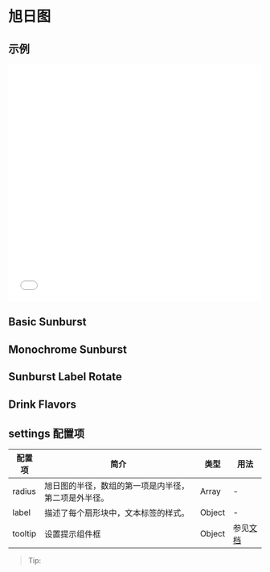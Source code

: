 # 旭日图

## 示例

<iframe width="100%" height="470" src="//jsfiddle.net/vecharts/ydkyhjv6/embedded/result,html,js/?bodyColor=fff" allowfullscreen="allowfullscreen" frameborder="0"></iframe>

## Basic Sunburst

<vuep template="#basicSunburst" :options="{ theme: 'vue', lineNumbers: false }"></vuep>

<script v-pre type="text/x-template" id="basicSunburst">
<template>
  <ve-sunburst-chart :data="chartData" :settings="chartSettings"/>
</template>

<script>
 module.exports = {
    created () {
      this.chartData = {
        dimensions: {
          name: '',
          data: []
        },
        measures: [{
          name: 'Basic Sunburst',
          data: [{name:'前端',children:[{name:'javascript',value:15,children:[{name:'react',value:6},{name:'vue',value:5},{name:'angular',value:4}]},{name:'css',value:10,children:[{name:'less',value:5},{name:'sass',value:1},{name:'styls',value:4}]}]},{name:'后端',children:[{name:'java',children:[{name:'spring mvc',value:10},{name:'spring boot',value:20}]}]}]
        }]
      }
      this.chartSettings = {
        radius: [0, '80%'],
        label: {
          rotate: 0
        },
        tooltip: {
          show: true
        }
      }
    }
  }
</script>

## Monochrome Sunburst

<vuep template="#monochrome" :options="{ theme: 'vue', lineNumbers: false }"></vuep>

<script v-pre type="text/x-template" id="monochrome">
<template>
  <ve-sunburst-chart :data="chartData" />
</template>

<script>
 module.exports = {
    created () {
      this.chartData = {
        dimensions: {
          name: '',
          data: []
        },
        measures: [{
          name: 'Monochrome Sunburst',
          data: [{children:[{value:5,children:[{value:1,itemStyle:{color:'#F54F4A'}},{value:2,children:[{value:1,itemStyle:{color:'#FF8C75'}}]},{children:[{value:1}]}],itemStyle:{color:'#F54F4A'}},{value:10,children:[{value:6,children:[{value:1,itemStyle:{color:'#F54F4A'}},{value:1},{value:1,itemStyle:{color:'#FF8C75'}},{value:1}],itemStyle:{color:'#FFB499'}},{value:2,children:[{value:1}],itemStyle:{color:'#FFB499'}},{children:[{value:1,itemStyle:{color:'#FF8C75'}}]}],itemStyle:{color:'#F54F4A'}}],itemStyle:{color:'#F54F4A'}},{value:9,children:[{value:4,children:[{value:2,itemStyle:{color:'#FF8C75'}},{children:[{value:1,itemStyle:{color:'#F54F4A'}}]}],itemStyle:{color:'#F54F4A'}},{children:[{value:3,children:[{value:1},{value:1,itemStyle:{color:'#FF8C75'}}]}],itemStyle:{color:'#FFB499'}}],itemStyle:{color:'#FF8C75'}},{value:7,children:[{children:[{value:1,itemStyle:{color:'#FFB499'}},{value:3,children:[{value:1,itemStyle:{color:'#FF8C75'}},{value:1}],itemStyle:{color:'#FF8C75'}},{value:2,children:[{value:1},{value:1,itemStyle:{color:'#F54F4A'}}],itemStyle:{color:'#F54F4A'}}],itemStyle:{color:'#FFB499'}}],itemStyle:{color:'#F54F4A'}},{children:[{value:6,children:[{value:1,itemStyle:{color:'#FF8C75'}},{value:2,children:[{value:2,itemStyle:{color:'#FF8C75'}}],itemStyle:{color:'#F54F4A'}},{value:1,itemStyle:{color:'#FFB499'}}],itemStyle:{color:'#FFB499'}},{value:3,children:[{value:1},{children:[{value:1,itemStyle:{color:'#FF8C75'}}]},{value:1}],itemStyle:{color:'#FFB499'}}],itemStyle:{color:'#F54F4A'}}]
        }]
      }
      this.chartSettings = {
        radius: ['15%', '80%'],
        sort: null,
        highlightPolicy: 'ancestor',
        itemStyle: {
          color: '#ddd',
          borderWidth: 2
        }
      }
    }
  }
</script>

## Sunburst Label Rotate

<vuep template="#Rotate" :options="{ theme: 'vue', lineNumbers: false }"></vuep>

<script v-pre type="text/x-template" id="Rotate">
<template>
  <ve-sunburst-chart :data="chartData" :settings="chartSettings" />
</template>

<script>
 module.exports = {
    created () {
      this.chartData = {
        dimensions: {
          name: '',
          data: []
        },
        measures: [{
          name: 'Sunburst Label Rotate',
          data: [{value:8,children:[{value:4,children:[{value:2},{value:1},{value:1},{value:0.5}]},{value:2}]},{value:4,children:[{children:[{value:2}]}]},{value:4,children:[{children:[{value:2}]}]},{value:3,children:[{children:[{value:1}]}]}]
        }]
      }
      this.chartSettings = {
        silent: true,
        radius: ['15%', '80%'],
        sort: null,
        highlightPolicy: 'ancestor',
        label:{color:'#fff',textBorderColor:'#666',textBorderWidth:2,borderColor:'#999',borderWidth:1,formatter:function(param){let depth=param.treePathInfo.length if(depth===2){return'radial'}else if(depth===3){return'tangential'}else if(depth===4){return'0'}}},
        levels:[{},{itemStyle:{color:'red'},label:{rotate:'radial'}},{itemStyle:{color:'orange'},label:{rotate:'tangential'}},{itemStyle:{color:'yellow'},label:{rotate:0}}]
      }
    }
  }
</script>

## Drink Flavors

<vuep template="#Drink" :options="{ theme: 'vue', lineNumbers: false }"></vuep>

<script v-pre type="text/x-template" id="Drink" />
<template>
  <ve-sunburst-chart :data="chartData" :settings="chartSettings" />
</template>

<script>
 module.exports = {
    created () {
      this.chartData = {
        dimensions: {
          name: '',
          data: []
        },
        measures: [{
          name: 'Drink Flavors',
          data: [{name:'Sunburst Label Rotate',data:[{name:'Flora',itemStyle:{color:'#da0d68'},children:[{name:'Black Tea',value:1,itemStyle:{color:'#975e6d'}},{name:'Floral',itemStyle:{color:'#e0719c'},children:[{name:'Chamomile',value:1,itemStyle:{color:'#f99e1c'}},{name:'Rose',value:1,itemStyle:{color:'#ef5a78'}},{name:'Jasmine',value:1,itemStyle:{color:'#f7f1bd'}}]}]},{name:'Fruity',itemStyle:{color:'#da1d23'},children:[{name:'Berry',itemStyle:{color:'#dd4c51'},children:[{name:'Blackberry',value:1,itemStyle:{color:'#3e0317'}},{name:'Raspberry',value:1,itemStyle:{color:'#e62969'}},{name:'Blueberry',value:1,itemStyle:{color:'#6569b0'}},{name:'Strawberry',value:1,itemStyle:{color:'#ef2d36'}}]},{name:'Dried Fruit',itemStyle:{color:'#c94a44'},children:[{name:'Raisin',value:1,itemStyle:{color:'#b53b54'}},{name:'Prune',value:1,itemStyle:{color:'#a5446f'}}]},{name:'Other Fruit',itemStyle:{color:'#dd4c51'},children:[{name:'Coconut',value:1,itemStyle:{color:'#f2684b'}},{name:'Cherry',value:1,itemStyle:{color:'#e73451'}},{name:'Pomegranate',value:1,itemStyle:{color:'#e65656'}},{name:'Pineapple',value:1,itemStyle:{color:'#f89a1c'}},{name:'Grape',value:1,itemStyle:{color:'#aeb92c'}},{name:'Apple',value:1,itemStyle:{color:'#4eb849'}},{name:'Peach',value:1,itemStyle:{color:'#f68a5c'}},{name:'Pear',value:1,itemStyle:{color:'#baa635'}}]},{name:'Citrus Fruit',itemStyle:{color:'#f7a128'},children:[{name:'Grapefruit',value:1,itemStyle:{color:'#f26355'}},{name:'Orange',value:1,itemStyle:{color:'#e2631e'}},{name:'Lemon',value:1,itemStyle:{color:'#fde404'}},{name:'Lime',value:1,itemStyle:{color:'#7eb138'}}]}]},{name:'Sour/\nFermented',itemStyle:{color:'#ebb40f'},children:[{name:'Sour',itemStyle:{color:'#e1c315'},children:[{name:'Sour Aromatics',value:1,itemStyle:{color:'#9ea718'}},{name:'Acetic Acid',value:1,itemStyle:{color:'#94a76f'}},{name:'Butyric Acid',value:1,itemStyle:{color:'#d0b24f'}},{name:'Isovaleric Acid',value:1,itemStyle:{color:'#8eb646'}},{name:'Citric Acid',value:1,itemStyle:{color:'#faef07'}},{name:'Malic Acid',value:1,itemStyle:{color:'#c1ba07'}}]},{name:'Alcohol/\nFremented',itemStyle:{color:'#b09733'},children:[{name:'Winey',value:1,itemStyle:{color:'#8f1c53'}},{name:'Whiskey',value:1,itemStyle:{color:'#b34039'}},{name:'Fremented',value:1,itemStyle:{color:'#ba9232'}},{name:'Overripe',value:1,itemStyle:{color:'#8b6439'}}]}]},{name:'Green/\nVegetative',itemStyle:{color:'#187a2f'},children:[{name:'Olive Oil',value:1,itemStyle:{color:'#a2b029'}},{name:'Raw',value:1,itemStyle:{color:'#718933'}},{name:'Green/\nVegetative',itemStyle:{color:'#3aa255'},children:[{name:'Under-ripe',value:1,itemStyle:{color:'#a2bb2b'}},{name:'Peapod',value:1,itemStyle:{color:'#62aa3c'}},{name:'Fresh',value:1,itemStyle:{color:'#03a653'}},{name:'Dark Green',value:1,itemStyle:{color:'#038549'}},{name:'Vegetative',value:1,itemStyle:{color:'#28b44b'}},{name:'Hay-like',value:1,itemStyle:{color:'#a3a830'}},{name:'Herb-like',value:1,itemStyle:{color:'#7ac141'}}]},{name:'Beany',value:1,itemStyle:{color:'#5e9a80'}}]},{name:'Other',itemStyle:{color:'#0aa3b5'},children:[{name:'Papery/Musty',itemStyle:{color:'#9db2b7'},children:[{name:'Stale',value:1,itemStyle:{color:'#8b8c90'}},{name:'Cardboard',value:1,itemStyle:{color:'#beb276'}},{name:'Papery',value:1,itemStyle:{color:'#fefef4'}},{name:'Woody',value:1,itemStyle:{color:'#744e03'}},{name:'Moldy/Damp',value:1,itemStyle:{color:'#a3a36f'}},{name:'Musty/Dusty',value:1,itemStyle:{color:'#c9b583'}},{name:'Musty/Earthy',value:1,itemStyle:{color:'#978847'}},{name:'Animalic',value:1,itemStyle:{color:'#9d977f'}},{name:'Meaty Brothy',value:1,itemStyle:{color:'#cc7b6a'}},{name:'Phenolic',value:1,itemStyle:{color:'#db646a'}}]},{name:'Chemical',itemStyle:{color:'#76c0cb'},children:[{name:'Bitter',value:1,itemStyle:{color:'#80a89d'}},{name:'Salty',value:1,itemStyle:{color:'#def2fd'}},{name:'Medicinal',value:1,itemStyle:{color:'#7a9bae'}},{name:'Petroleum',value:1,itemStyle:{color:'#039fb8'}},{name:'Skunky',value:1,itemStyle:{color:'#5e777b'}},{name:'Rubber',value:1,itemStyle:{color:'#120c0c'}}]}]},{name:'Roasted',itemStyle:{color:'#c94930'},children:[{name:'Pipe Tobacco',value:1,itemStyle:{color:'#caa465'}},{name:'Tobacco',value:1,itemStyle:{color:'#dfbd7e'}},{name:'Burnt',itemStyle:{color:'#be8663'},children:[{name:'Acrid',value:1,itemStyle:{color:'#b9a449'}},{name:'Ashy',value:1,itemStyle:{color:'#899893'}},{name:'Smoky',value:1,itemStyle:{color:'#a1743b'}},{name:'Brown, Roast',value:1,itemStyle:{color:'#894810'}}]},{name:'Cereal',itemStyle:{color:'#ddaf61'},children:[{name:'Grain',value:1,itemStyle:{color:'#b7906f'}},{name:'Malt',value:1,itemStyle:{color:'#eb9d5f'}}]}]},{name:'Spices',itemStyle:{color:'#ad213e'},children:[{name:'Pungent',value:1,itemStyle:{color:'#794752'}},{name:'Pepper',value:1,itemStyle:{color:'#cc3d41'}},{name:'Brown Spice',itemStyle:{color:'#b14d57'},children:[{name:'Anise',value:1,itemStyle:{color:'#c78936'}},{name:'Nutmeg',value:1,itemStyle:{color:'#8c292c'}},{name:'Cinnamon',value:1,itemStyle:{color:'#e5762e'}},{name:'Clove',value:1,itemStyle:{color:'#a16c5a'}}]}]},{name:'Nutty/\nCocoa',itemStyle:{color:'#a87b64'},children:[{name:'Nutty',itemStyle:{color:'#c78869'},children:[{name:'Peanuts',value:1,itemStyle:{color:'#d4ad12'}},{name:'Hazelnut',value:1,itemStyle:{color:'#9d5433'}},{name:'Almond',value:1,itemStyle:{color:'#c89f83'}}]},{name:'Cocoa',itemStyle:{color:'#bb764c'},children:[{name:'Chocolate',value:1,itemStyle:{color:'#692a19'}},{name:'Dark Chocolate',value:1,itemStyle:{color:'#470604'}}]}]},{name:'Sweet',itemStyle:{color:'#e65832'},children:[{name:'Brown Sugar',itemStyle:{color:'#d45a59'},children:[{name:'Molasses',value:1,itemStyle:{color:'#310d0f'}},{name:'Maple Syrup',value:1,itemStyle:{color:'#ae341f'}},{name:'Caramelized',value:1,itemStyle:{color:'#d78823'}},{name:'Honey',value:1,itemStyle:{color:'#da5c1f'}}]},{name:'Vanilla',value:1,itemStyle:{color:'#f89a80'}},{name:'Vanillin',value:1,itemStyle:{color:'#f37674'}},{name:'Overall Sweet',value:1,itemStyle:{color:'#e75b68'}},{name:'Sweet Aromatics',value:1,itemStyle:{color:'#d0545f'}}]}]}]
        }]
      }
      this.chartSettings = {
        highlightPolicy: 'ancestor',
        radius: [0, '100%'],
        sort: null,
        levels:[{},{r0:'15%',r:'35%',itemStyle:{borderWidth:2},label:{rotate:'tangential'}},{r0:'35%',r:'70%',label:{align:'right'}},{r0:'70%',r:'72%',label:{position:'outside',padding:3,silent:false},itemStyle:{borderWidth:3}}]
      }
    }
  }
</script>

## settings 配置项

| 配置项 | 简介 | 类型 | 用法 |
| --- | --- | --- | --- |
| radius | 旭日图的半径，数组的第一项是内半径，第二项是外半径。| Array | - |
| label | 描述了每个扇形块中，文本标签的样式。 | Object | - |
| tooltip | 设置提示组件框 | Object | 参见[文档](http://echarts.baidu.com/option.html#tooltip) |
> Tip:
